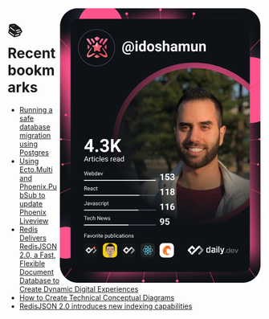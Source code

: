 <a href="https://app.daily.dev/idoshamun"><img src="https://raw.githubusercontent.com/idoshamun/idoshamun/devcard/devcard.svg" align='right' width="400" alt="Ido Shamun's Dev Card"/></a>

# 📚 Recent bookmarks
<!-- BOOKMARKS:START -->
- [Running a safe database migration using Postgres](https://app.daily.dev/posts/GOXJyiR5h?utm_source=rss&utm_medium=bookmarks&utm_campaign=28849d86070e4c099c877ab6837c61f0)
- [Using Ecto.Multi and Phoenix.PubSub to update Phoenix Liveview](https://app.daily.dev/posts/DSpMZ_64g?utm_source=rss&utm_medium=bookmarks&utm_campaign=28849d86070e4c099c877ab6837c61f0)
- [Redis Delivers RedisJSON 2.0, a Fast, Flexible Document Database to Create Dynamic Digital Experiences](https://app.daily.dev/posts/376szpvhs?utm_source=rss&utm_medium=bookmarks&utm_campaign=28849d86070e4c099c877ab6837c61f0)
- [How to Create Technical Conceptual Diagrams](https://app.daily.dev/posts/fBF_JuD0T?utm_source=rss&utm_medium=bookmarks&utm_campaign=28849d86070e4c099c877ab6837c61f0)
- [RedisJSON 2.0 introduces new indexing capabilities](https://app.daily.dev/posts/nXQsH_s6h?utm_source=rss&utm_medium=bookmarks&utm_campaign=28849d86070e4c099c877ab6837c61f0)
<!-- BOOKMARKS:END -->
